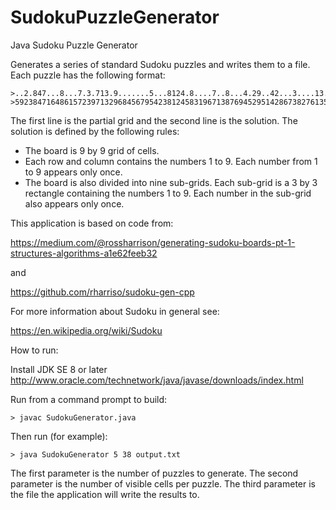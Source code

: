 SudokuPuzzleGenerator
=====================

Java Sudoku Puzzle Generator

Generates a series of standard Sudoku puzzles and writes them to a file. Each puzzle has 
the following format:

    >..2.847...8...7.3.713.9.......5...8124.8....7..8...4.29..42...3....13.94.64.....8
    >592384716486157239713296845679542381245831967138769452951428673827613594364975128

The first line is the partial grid and the second line is the solution.
The solution is defined by the following rules:
 
 - The board is 9 by 9 grid of cells.
 - Each row and column contains the numbers 1 to 9. Each number from 1 to 9 appears only once.
 - The board is also divided into nine sub-grids. Each sub-grid is a 3 by 3 rectangle containing 
   the numbers 1 to 9. Each number in the sub-grid also appears only once.
   
This application is based on code from:

https://medium.com/@rossharrison/generating-sudoku-boards-pt-1-structures-algorithms-a1e62feeb32

and

https://github.com/rharriso/sudoku-gen-cpp

For more information about Sudoku in general see:

https://en.wikipedia.org/wiki/Sudoku
   
How to run:

Install JDK SE 8 or later http://www.oracle.com/technetwork/java/javase/downloads/index.html

Run from a command prompt to build:

	> javac SudokuGenerator.java
	
Then run (for example):

	> java SudokuGenerator 5 38 output.txt

The first parameter is the number of puzzles to generate.
The second parameter is the number of visible cells per puzzle.	
The third parameter is the file the application will write the results to.